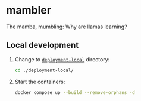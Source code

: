 # mambler
The mamba, mumbling: Why are llamas learning?

## Local development
1. Change to [`deployment-local`](./deployment-local/) directory:
    ```bash
    cd ./deployment-local/
    ```
2. Start the containers:
    ```bash
    docker compose up --build --remove-orphans -d
    ```
